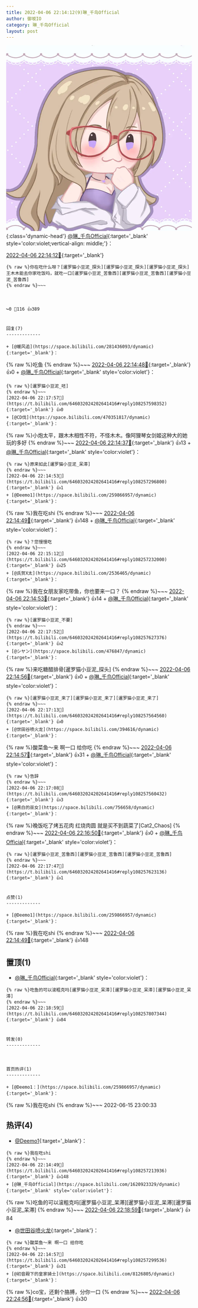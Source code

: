 ```yaml
---
title: 2022-04-06 22:14:12(9)琳_千鸟Official
author: 御坂IO
category: 琳_千鸟Official
layout: post
---
```


![img](/images/c0a88f85ebd0d056f37b114e0748e69556c8b488.jpg){:class='dynamic-head'}
[@琳_千鸟Official](https://space.bilibili.com/1620923329/dynamic){:target='_blank' style='color:violet;vertical-align: middle;'}：

[2022-04-06 22:14:12🔗](https://t.bilibili.com/646032024202641416){:target='_blank'}

~~~
{% raw %}你在吃什么呀？[暹罗猫小豆泥_探头][暹罗猫小豆泥_探头][暹罗猫小豆泥_探头]
王木木能去你家吃饭吗，就吃一口[暹罗猫小豆泥_苦鲁西][暹罗猫小豆泥_苦鲁西][暹罗猫小豆泥_苦鲁西]
{% endraw %}~~~



↪️0 💬116 👍389


回复(7)
-------------

+ [@暖风追](https://space.bilibili.com/281436093/dynamic){:target='_blank'}：
~~~
{% raw %}吃鱼
{% endraw %}~~~
[2022-04-06 22:14:48🔗](https://t.bilibili.com/646032024202641416#reply108257156000){:target='_blank'} 👍0
    + [@琳_千鸟Official](https://space.bilibili.com/1620923329/dynamic){:target='_blank' style='color:violet'}：
~~~
{% raw %}[暹罗猫小豆泥_呸]
{% endraw %}~~~
[2022-04-06 22:17:57🔗](https://t.bilibili.com/646032024202641416#reply108257598352){:target='_blank'} 👍0
+ [@CD伐](https://space.bilibili.com/470351817/dynamic){:target='_blank'}：
~~~
{% raw %}小炮太平，跟木木相性不符，不怪木木。像阿狸琴女剑姬这种大的她玩的多好
{% endraw %}~~~
[2022-04-06 22:14:37🔗](https://t.bilibili.com/646032024202641416#reply108257204448){:target='_blank'} 👍13
    + [@琳_千鸟Official](https://space.bilibili.com/1620923329/dynamic){:target='_blank' style='color:violet'}：
~~~
{% raw %}原来如此[暹罗猫小豆泥_呆滞]
{% endraw %}~~~
[2022-04-06 22:14:53🔗](https://t.bilibili.com/646032024202641416#reply108257296800){:target='_blank'} 👍1
+ [@Deemo1](https://space.bilibili.com/259866957/dynamic){:target='_blank'}：
~~~
{% raw %}我在吃shi
{% endraw %}~~~
[2022-04-06 22:14:49🔗](https://t.bilibili.com/646032024202641416#reply108257213936){:target='_blank'} 👍148
    + [@琳_千鸟Official](https://space.bilibili.com/1620923329/dynamic){:target='_blank' style='color:violet'}：
~~~
{% raw %}？您慢慢吃
{% endraw %}~~~
[2022-04-06 22:15:12🔗](https://t.bilibili.com/646032024202641416#reply108257232000){:target='_blank'} 👍25
+ [@氏贺X太](https://space.bilibili.com/2536465/dynamic){:target='_blank'}：
~~~
{% raw %}我在女朋友家吃带鱼，你也要来一口？
{% endraw %}~~~
[2022-04-06 22:14:53🔗](https://t.bilibili.com/646032024202641416#reply108257217552){:target='_blank'} 👍14
    + [@琳_千鸟Official](https://space.bilibili.com/1620923329/dynamic){:target='_blank' style='color:violet'}：
~~~
{% raw %}[暹罗猫小豆泥_不要]
{% endraw %}~~~
[2022-04-06 22:17:52🔗](https://t.bilibili.com/646032024202641416#reply108257627376){:target='_blank'} 👍2
+ [@シヤン](https://space.bilibili.com/476847/dynamic){:target='_blank'}：
~~~
{% raw %}来吃糖醋排骨[暹罗猫小豆泥_探头]
{% endraw %}~~~
[2022-04-06 22:14:56🔗](https://t.bilibili.com/646032024202641416#reply108257299184){:target='_blank'} 👍0
    + [@琳_千鸟Official](https://space.bilibili.com/1620923329/dynamic){:target='_blank' style='color:violet'}：
~~~
{% raw %}[暹罗猫小豆泥_来了][暹罗猫小豆泥_来了][暹罗猫小豆泥_来了]
{% endraw %}~~~
[2022-04-06 22:17:13🔗](https://t.bilibili.com/646032024202641416#reply108257564560){:target='_blank'} 👍0
+ [@世田谷喷火龙](https://space.bilibili.com/394616/dynamic){:target='_blank'}：
~~~
{% raw %}酸菜鱼～来 啊一口 给你吃
{% endraw %}~~~
[2022-04-06 22:14:57🔗](https://t.bilibili.com/646032024202641416#reply108257299536){:target='_blank'} 👍31
    + [@琳_千鸟Official](https://space.bilibili.com/1620923329/dynamic){:target='_blank' style='color:violet'}：
~~~
{% raw %}告辞
{% endraw %}~~~
[2022-04-06 22:17:08🔗](https://t.bilibili.com/646032024202641416#reply108257560432){:target='_blank'} 👍3
+ [@黑白的巫女](https://space.bilibili.com/756658/dynamic){:target='_blank'}：
~~~
{% raw %}晚饭吃了烤五花肉 红烧肉圆 就是买不到蔬菜了[Cat2_Chaos]
{% endraw %}~~~
[2022-04-06 22:16:50🔗](https://t.bilibili.com/646032024202641416#reply108257471568){:target='_blank'} 👍0
    + [@琳_千鸟Official](https://space.bilibili.com/1620923329/dynamic){:target='_blank' style='color:violet'}：
~~~
{% raw %}[暹罗猫小豆泥_苦鲁西][暹罗猫小豆泥_苦鲁西][暹罗猫小豆泥_苦鲁西]
{% endraw %}~~~
[2022-04-06 22:17:47🔗](https://t.bilibili.com/646032024202641416#reply108257623136){:target='_blank'} 👍1


点赞(1)
-------------

+ [@Deemo1](https://space.bilibili.com/259866957/dynamic){:target='_blank'}：
~~~
{% raw %}我在吃shi
{% endraw %}~~~
[2022-04-06 22:14:49🔗](https://t.bilibili.com/646032024202641416#reply108257213936){:target='_blank'} 👍148


置顶(1)
-------------

+ [@琳_千鸟Official](https://space.bilibili.com/1620923329/dynamic){:target='_blank' style='color:violet'}：
~~~
{% raw %}吃鱼的可以滚粗克吗[暹罗猫小豆泥_呆滞][暹罗猫小豆泥_呆滞][暹罗猫小豆泥_呆滞]
{% endraw %}~~~
[2022-04-06 22:18:59🔗](https://t.bilibili.com/646032024202641416#reply108257807344){:target='_blank'} 👍84


转发(0)
-------------



首页热评(1)
-------------

+ [@Deemo1：](https://space.bilibili.com/259866957/dynamic){:target='_blank'}：
~~~
{% raw %}我在吃shi
{% endraw %}~~~
2022-06-15 23:00:33


热评(4)
-------------

+ [@Deemo1](https://space.bilibili.com/259866957/dynamic){:target='_blank'}：
~~~
{% raw %}我在吃shi
{% endraw %}~~~
[2022-04-06 22:14:49🔗](https://t.bilibili.com/646032024202641416#reply108257213936){:target='_blank'} 👍148
+ [@琳_千鸟Official](https://space.bilibili.com/1620923329/dynamic){:target='_blank' style='color:violet'}：
~~~
{% raw %}吃鱼的可以滚粗克吗[暹罗猫小豆泥_呆滞][暹罗猫小豆泥_呆滞][暹罗猫小豆泥_呆滞]
{% endraw %}~~~
[2022-04-06 22:18:59🔗](https://t.bilibili.com/646032024202641416#reply108257807344){:target='_blank'} 👍84
+ [@世田谷喷火龙](https://space.bilibili.com/394616/dynamic){:target='_blank'}：
~~~
{% raw %}酸菜鱼～来 啊一口 给你吃
{% endraw %}~~~
[2022-04-06 22:14:57🔗](https://t.bilibili.com/646032024202641416#reply108257299536){:target='_blank'} 👍31
+ [@初音殿下的皇家骑士](https://space.bilibili.com/8126805/dynamic){:target='_blank'}：
~~~
{% raw %}co宝，还剩个胳膊，分你一口
{% endraw %}~~~
[2022-04-06 22:24:56🔗](https://t.bilibili.com/646032024202641416#reply108258611248){:target='_blank'} 👍30


